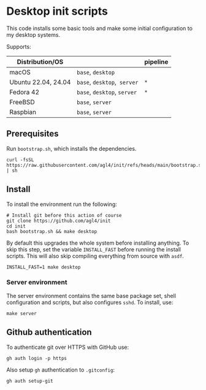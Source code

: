 # Desktop init scripts

This code installs some basic tools and make some initial configuration to my
desktop systems.

Supports:

| Distribution/OS     |                             | pipeline |
|---------------------|-----------------------------|----------|
| macOS               | `base`, `desktop`           |          |
| Ubuntu 22.04, 24.04 | `base`, `desktop`,` server` | `*`      |
| Fedora 42           | `base`, `desktop`, `server` | `*`      |
| FreeBSD             | `base`, `server`            |          |
| Raspbian            | `base`, `server`            |          |

## Prerequisites

Run `bootstrap.sh`, which installs the dependencies.

```shell
curl -fsSL https://raw.githubusercontent.com/agl4/init/refs/heads/main/bootstrap.sh | sh
```

## Install

To install the environment run the following:

```shell
# Install git before this action of course
git clone https://github.com/agl4/init
cd init
bash bootstrap.sh && make desktop
```

By default this upgrades the whole system before installing anything. To skip
this step, set the variable `INSTALL_FAST` before running the install
scripts. This will also skip compiling everything from source with `asdf`.

```shell
INSTALL_FAST=1 make desktop
```

### Server environment

The server environment contains the same base package set, shell configuration and scripts, but also configures `sshd`. To install, use:

```shell
make server
```

## Github authentication

To authenticate git over HTTPS with GitHub use:

```shell
gh auth login -p https
```

Also setup `gh` authentication to `.gitconfig`:

```shell
gh auth setup-git
```
